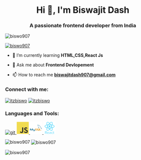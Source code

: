 <h1 align="center">Hi 👋, I'm Biswajit Dash</h1>
<h3 align="center">A passionate frontend developer from India</h3>

<p align="left"> <img src="https://komarev.com/ghpvc/?username=biswo907&label=Profile%20views&color=0e75b6&style=flat" alt="biswo907" /> </p>

<p align="left"> <a href="https://github.com/ryo-ma/github-profile-trophy"><img src="https://github-profile-trophy.vercel.app/?username=biswo907" alt="biswo907" /></a> </p>

- 🌱 I’m currently learning **HTML,CSS,React Js**

- 💬 Ask me about **Frontend Devlopement**

- 📫 How to reach me **biswajitdash907@gmail.com**

<h3 align="left">Connect with me:</h3>
<p align="left">
<a href="https://www.facebook.com/profile.php?id=100022884964272" target="_blank"><img align="center" src="https://raw.githubusercontent.com/rahuldkjain/github-profile-readme-generator/master/src/images/icons/Social/facebook.svg" alt="itzbiswo" height="30" width="40" /></a>
<a href="https://instagram.com/itzbiswo" target="_blank"><img align="center" src="https://raw.githubusercontent.com/rahuldkjain/github-profile-readme-generator/master/src/images/icons/Social/instagram.svg" alt="itzbiswo" height="30" width="40" /></a>
</p>

<h3 align="left">Languages and Tools:</h3>
<p align="left"> <a href="https://git-scm.com/" target="_blank" rel="noreferrer"> <img src="https://www.vectorlogo.zone/logos/git-scm/git-scm-icon.svg" alt="git" width="40" height="40"/> </a> <a href="https://developer.mozilla.org/en-US/docs/Web/JavaScript" target="_blank" rel="noreferrer"> <img src="https://raw.githubusercontent.com/devicons/devicon/master/icons/javascript/javascript-original.svg" alt="javascript" width="40" height="40"/> </a> <a href="https://www.mysql.com/" target="_blank" rel="noreferrer"> <img src="https://raw.githubusercontent.com/devicons/devicon/master/icons/mysql/mysql-original-wordmark.svg" alt="mysql" width="40" height="40"/> </a> <a href="https://reactjs.org/" target="_blank" rel="noreferrer"> <img src="https://raw.githubusercontent.com/devicons/devicon/master/icons/react/react-original-wordmark.svg" alt="react" width="40" height="40"/> </a> </p>

<p><img align="left" src="https://github-readme-stats.vercel.app/api/top-langs?username=biswo907&show_icons=true&locale=en&layout=compact" alt="biswo907" /></p>

<p>&nbsp;<img align="center" src="https://github-readme-stats.vercel.app/api?username=biswo907&show_icons=true&locale=en" alt="biswo907" /></p>

<p><img align="center" src="https://github-readme-streak-stats.herokuapp.com/?user=biswo907&" alt="biswo907" /></p>

